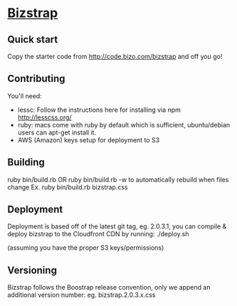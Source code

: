 [Bizstrap](http://code.bizo.com/bizstrap)
=================

Quick start
-----------

Copy the starter code from http://code.bizo.com/bizstrap and off you go!


Contributing 
-----------

You'll need: 

- lessc: Follow the instructions here for installing via npm http://lesscss.org/
- ruby: macs come with ruby by default which is sufficient, ubuntu/debian users can apt-get install it. 
- AWS (Amazon) keys setup for deployment to S3

Building
-----------

ruby bin/build.rb <output> OR ruby bin/build.rb <output> -w to automatically rebuild when files change 
Ex. ruby bin/build.rb bizstrap.css


Deployment
-----------
Deployment is based off of the latest git tag, eg. 2.0.3.1, you can compile & deploy bizstrap to the Cloudfront CDN by running:
./deploy.sh

(assuming you have the proper S3 keys/permissions) 

Versioning
----------
Bizstrap follows the Boostrap release convention, only we append an additional version number: eg. bizstrap.2.0.3.x.css



